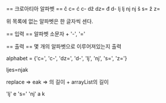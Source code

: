 
== 크로아티아 알파벳 ==
č	c=
ć	c-
dž	dz=
đ	d-
lj	lj
nj	nj
š	s=
ž	z=

위 목록에 없는 알파벳은 한 글자씩 센다.


== 입력 ==
알파벳 소문자 + '-', '='

== 출력 ==
몇 개의 알파벳으로 이루어져있는지 출력

alphabet = {'c=', 'c-', 'dz=', 'd-', 'lj', 'nj', 's=', 'z='}

ljes=njak

replace => eak => 의 길이 + arrayList의 길이

'lj' e 's=' 'nj' a k